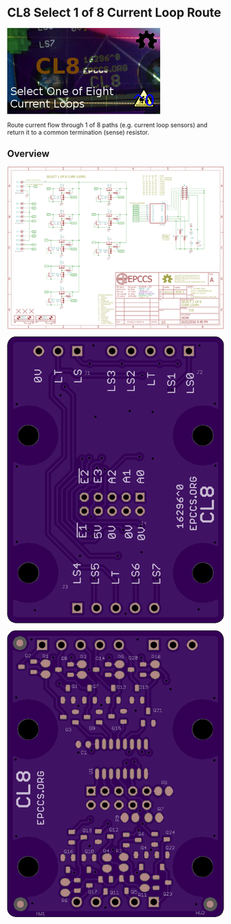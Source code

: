 # CL8 Select 1 of 8 Current Loop Route

![Status](https://raw.githubusercontent.com/epccs/Driver/master/CL8/status_icon.png "CL8 Status")

Route current flow through 1 of 8 paths (e.g. current loop sensors) and return it to a common termination (sense) resistor.

## Overview

![Schematic](https://raw.githubusercontent.com/epccs/Driver/master/CL8/16296,Schematic.png "CL8 Schematic")

![Bottom](https://raw.githubusercontent.com/epccs/Driver/master/CL8/16296,Bottom.png "CL8 Board Bottom")

![Top](https://raw.githubusercontent.com/epccs/Driver/master/CL8/16296,Top.png "CL8 Board Top")